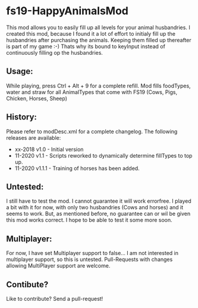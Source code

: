 # fs19-HappyAnimalsMod
This mod allows you to easily fill up all levels for your animal husbandries. I created this mod, because I found it a lot of effort to initialy fill up the husbandries after purchasing the animals. Keeping them filled up thereafter is part of my game :-) Thats why its bound to keyInput instead of continuously filling op the husbandries.

## Usage:
While playing, press Ctrl + Alt + 9 for a complete refill.
Mod fills foodTypes, water and straw for all AnimalTypes that come with FS19 (Cows, Pigs, Chicken, Horses, Sheep)

## History:
Please refer to modDesc.xml for a complete changelog. The following releases are available:
* xx-2018 v1.0 - Initial version
* 11-2020 v1.1 - Scripts reworked to dynamically determine fillTypes to top up.
* 11-2020 v1.1.1 - Training of horses has been added.

## Untested:
I still have to test the mod. I cannot guarantee it will work errorfree. I played a bit with it for now, with only two husbandries (Cows and horses) and it seems to work. But, as mentioned before, no guarantee can or wil be given this mod works correct. I hope to be able to test it some more soon.

## Multiplayer:
For now, I have set Multiplayer support to false... I am not interested in multiplayer support, so this is untested.
Pull-Requests with changes allowing MultiPlayer support are welcome.

## Contibute?
Like to contribute? Send a pull-request!
